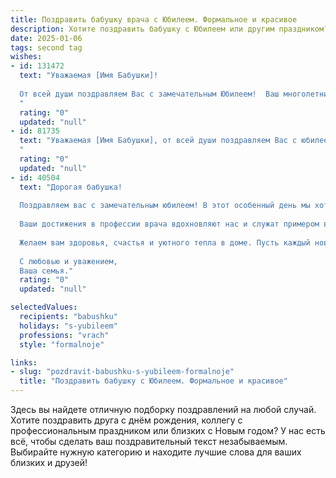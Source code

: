 ```yaml
---
title: Поздравить бабушку врача с Юбилеем. Формальное и красивое
description: Хотите поздравить бабушку с Юбилеем или другим праздником? Наш ИИ создаст незабываемое поздравление, а вы обязательно выделитесь среди других.  
date: 2025-01-06
tags: second tag
wishes:
- id: 131472
  text: "Уважаемая [Имя Бабушки]!
  
  От всей души поздравляем Вас с замечательным Юбилеем!  Ваш многолетний труд врача, преданность профессии и самоотверженность заслуживают глубочайшего уважения.  Желаем Вам крепкого здоровья, бодрости духа, семейного благополучия и долгих лет жизни, наполненных радостью и любовью близких. Пусть этот Юбилей станет ярким и незабываемым событием в Вашей жизни!
  "
  rating: "0"
  updated: "null"
- id: 81735
  text: "Уважаемая [Имя Бабушки], от всей души поздравляем Вас с юбилеем!  Ваша преданность профессии врача,  неиссякаемая доброта и мудрость  вдохновляют и восхищают нас.  Желаем Вам крепкого здоровья,  радости,  счастья и долгих лет жизни, полных любви и заботы Ваших близких.
  "
  rating: "0"
  updated: "null"
- id: 40504
  text: "Дорогая бабушка!
  
  Поздравляем вас с замечательным юбилеем! В этот особенный день мы хотим выразить вам свою глубочайшую признательность за вашу безмерную любовь, заботу и мудрость, которые вы щедро дарите нашей семье.
  
  Ваши достижения в профессии врача вдохновляют нас и служат примером высоких стандартов и самоотверженности. Вы посвятили свою жизнь помощи другим, и ваше доброе сердце и профессионализм оставили неизгладимый след в жизни многих людей.
  
  Желаем вам здоровья, счастья и уютного тепла в доме. Пусть каждый новый день приносит радость и вдохновение, а ваше сердце всегда будет наполнено любовью и заботой.
  
  С любовью и уважением,
  Ваша семья."
  rating: "0"
  updated: "null"

selectedValues:
  recipients: "babushku"
  holidays: "s-yubileem"
  professions: "vrach"
  style: "formalnoje"

links:
- slug: "pozdravit-babushku-s-yubileem-formalnoje"
  title: "Поздравить бабушку с Юбилеем. Формальное и красивое"
---
```


Здесь вы найдете отличную подборку поздравлений на любой случай.
Хотите поздравить друга с днём рождения, коллегу с профессиональным праздником или близких с Новым годом? У нас есть всё, чтобы сделать ваш поздравительный текст незабываемым. Выбирайте нужную категорию и находите лучшие слова для ваших близких и друзей!
